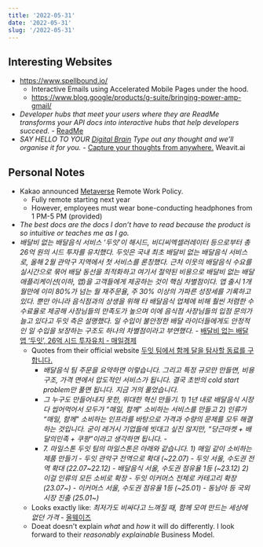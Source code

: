 ```yaml
---
title: '2022-05-31'
date: '2022-05-31'
slug: '/2022-05-31'
---
```


## Interesting Websites

- https://www.spellbound.io/
  - Interactive Emails using Accelerated Mobile Pages under the hood.
  - https://www.blog.google/products/g-suite/bringing-power-amp-gmail/
- _Developer hubs that meet your users where they are ReadMe transforms your API docs into interactive hubs that help developers succeed._ - [ReadMe](https://readme.com/)
- _SAY HELLO TO YOUR [Digital Brain](../Resources/Digital%20Brain.md) Type out any thought and we’ll organise it for you._ - [Capture your thoughts from anywhere.](https://www.weavit.ai/) Weavit.ai

## Personal Notes

- Kakao announced [Metaverse](../Resources/Metaverse.md) Remote Work Policy.
  - Fully remote starting next year
  - However, employees must wear bone-conducting headphones from 1 PM-5 PM (provided)
- _The best docs are the docs I don’t have to read because the product is so intuitive or teaches me as I go._
- _배달비 없는 배달음식 서비스 ‘두잇’이 해시드, 비디씨엑셀러레이터 등으로부터 총 26억 원의 시드 투자를 유치했다. 두잇은 국내 최초 배달비 없는 배달음식 서비스로, 올해 2월 관악구 지역에서 첫 서비스를 론칭했다. 근처 이웃의 배달음식 수요를 실시간으로 묶어 배달 동선을 최적화하고 여기서 절약된 비용으로 배달비 없는 배달 애플리케이션\(이하, 앱\)을 고객들에게 제공하는 것이 핵심 차별점이다. 앱 출시 1개월만에 이미 80%가 넘는 월 재주문율, 주 30% 이상의 가파른 성장세를 기록하고 있다. 뿐만 아니라 음식점과의 상생을 위해 타 배달음식 업체에 비해 훨씬 저렴한 수수료율로 제공해 사장님들의 만족도가 높으며 이에 음식점 사장님들의 입점 문의가 늘고 있다고 두잇 측은 설명했다. 일 수입이 불안정한 배달 라이더들에게도 안정적인 일 수입을 보장하는 구조도 하나의 차별점이라고 부연했다._ - [배달비 없는 배달 앱 ‘두잇’, 26억 시드 투자유치 - 매일경제](https://www.mk.co.kr/news/business/view/2022-05-457390/)
  - Quotes from their official website [두잇 팀에서 함께 달을 탐사할 동료를 구합니다.](https://eopla.net/posts/4455)
    - _배달음식 팀 주문을 요약하면 이렇습니다. 그리고 특정 규모만 만들면, 비용구조, 가격 면에서 압도적인 서비스가 됩니다. 결국 초반의 cold start problem만 풀면 됩니다. 지금 거의 풀었습니다._
    - _그 누구도 만들어내지 못한, 위대한 혁신 만들기. 1\) 1년 내로 배달음식 시장 다 씹어먹어서 모두가 “매일, 함께” 소비하는 서비스를 만들고 2\) 인류가 “매일, 함께" 소비하는 인프라를 바탕으로 가격과 수량의 문제를 모두 해결하는 것입니다. 굳이 레거시 기업들에 빗대고 싶진 않지만, “당근마켓 + 배달의민족 + 쿠팡”이라고 생각하면 됩니다._ -
    - _7. 마일스톤 두잇 팀의 마일스톤은 아래와 같습니다. 1\) 매일 같이 소비하는 제품 만들기 - 두잇 관악구 전역으로 확대 \(~22.07\) - 두잇 서울, 수도권 전역 확대 \(22.07~22.12\) - 배달음식 서울, 수도권 점유율 1등 \(~23.12\) 2\) 이걸 인류의 모든 소비로 확장 - 두잇 이커머스 전체로 카테고리 확장 \(23.07~\) - 이커머스 서울, 수도권 점유율 1등 \(~25.01\) - 동남아 등 국외시장 진출 \(25.01~\)_
  - Looks exactly like: _최저가도 비싸다고 느껴질 때, 함께 모여 만드는 세상에 없던 가격_ - [올웨이즈](https://alwayz.co/)
  - Doeat doesn't explain _what_ and _how_ it will do differently. I look forward to their _reasonably explainable_ Business Model.

